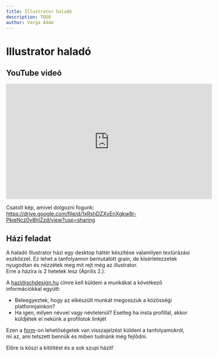```yaml
---
title: Illustrator haladó
description: TODO
author: Varga Ádám
---
```


# Illustrator haladó

## YouTube videó

<div class="youtube-16-9">
    <iframe width="560" height="315" src="https://www.youtube-nocookie.com/embed/MM6zhN99OIM" title="YouTube video player" frameborder="0" allow="accelerometer; autoplay; clipboard-write; encrypted-media; gyroscope; picture-in-picture" allowfullscreen></iframe>
</div>

Csatolt kép, amivel dolgozni fogunk: https://drive.google.com/file/d/1xRshDZXvEnXgkw8r-PkieNcz0v8hIZzd/view?usp=sharing

## Házi feladat

A haladó Illustrator házi egy desktop háttér készítése valamilyen textúrázási eszközzel. Ez lehet a tanfolyamon bemutatott grain, de kísérletezzetek nyugodtan és nézzétek meg mit rejt még az illustrator.<br>
Erre a házira is 2 hetetek lesz (Április 2.).

A hazi@schdesign.hu címre kell küldeni a munkákat a következő információkkal együtt:

- Beleegyeztek, hogy az elkészült munkát megosszuk a közösségi platformjainkon?
- Ha igen, milyen névvel vagy névtelenül? Esetleg ha insta profillal, akkor küldjétek el nekünk a profilotok linkjét

Ezen a [form](https://docs.google.com/forms/d/e/1FAIpQLSfK81ZFe9vkOTv3M5JLD21YiuSHjn1dGg_2O4dQ_EhC0LjGSA/viewform)-on lehetőségetek van visszajelzést küldeni a tanfolyamokról, mi az, ami tetszett bennük és miben tudnánk még fejlődni.

Előre is köszi a kitöltést és a sok szupi házit!
